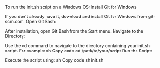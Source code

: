 To run the init.sh script on a Windows OS:
Install Git for Windows:

If you don't already have it, download and install Git for Windows from git-scm.com.
Open Git Bash:

After installation, open Git Bash from the Start menu.
Navigate to the Directory:

Use the cd command to navigate to the directory containing your init.sh script. For example:
sh
Copy code
cd /path/to/your/script
Run the Script:

Execute the script using:
sh
Copy code
sh init.sh